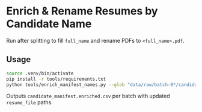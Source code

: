 # Enrich & Rename Resumes by Candidate Name
Run after splitting to fill `full_name` and rename PDFs to `<full_name>.pdf`.

## Usage
```bash
source .venv/bin/activate
pip install -r tools/requirements.txt
python tools/enrich_manifest_names.py --glob "data/raw/batch-0*/candidate_manifest.csv"
```

Outputs `candidate_manifest.enriched.csv` per batch with updated `resume_file` paths.